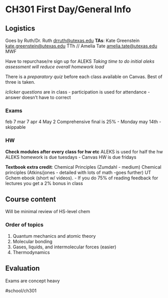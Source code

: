 # CH301 First Day/General Info
## Logistics
Goes by Ruth/Dr. Ruth
drruth@utexas.edu
**TAs**: Kate Greenstein kate.greenstein@utexas.edu TTh // Amelia Tate amelia.tate@utexas.edu MWF

Have to repurchase/re sign up for ALEKS
*Taking time to do initial aleks assessment will reduce overall homework load*

There is a *preparatory quiz* before each class available on Canvas. Best of three is taken.

*iclicker questions* are in class - participation is used for attendance - answer doesn’t have to correct

### Exams
feb 7 mar 7 apr 4 May 2
Comprehensive final is 25% - Monday may 14th - skippable 

### HW
**Check modules after every class for hw etc**
ALEKS is used for half the hw 
ALEKS homework is due tuesdays - Canvas HW is due fridays

**Textbook extra credit**: Chemical Principles (Zumdahl - medium) Chemical principles (Atkins/jones - detailed with lots of math -goes further) UT Gchem ebook (short w/ videos).  - If you do 75% of reading feedback for lectures you get a 2% bonus in class

## Course content
Will be minimal review of HS-level chem

### Order of topics
1. Quantum mechanics and atomic theory
2. Molecular bonding 
3. Gases, liquids, and intermolecular forces (easier)
4. Thermodynamics

## Evaluation
Exams are concept heavy

#school/ch301
